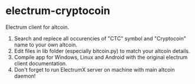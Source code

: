 # electrum-cryptocoin
Electrum client for altcoin.

1. Search and replece all occurencies of "CTC" symbol and "Cryptocoin" name to your own altcoin.
2. Edit files in lib folder (especially bitcoin.py) to match your altcoin details.
3. Compile app for Windows, Linux and Android with the original electrum client documentation.
4. Don't forget to run ElectrumX server on machine with main altcoin daemon!
